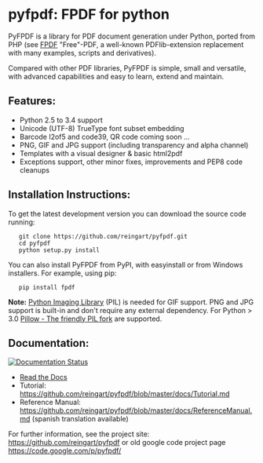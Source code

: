 pyfpdf: FPDF for python
=======================

PyFPDF is a library for PDF document generation under Python, ported from PHP
(see [FPDF][1] "Free"-PDF, a well-known PDFlib-extension replacement with many
examples, scripts and derivatives).

Compared with other PDF libraries, PyFPDF is simple, small and versatile, with
advanced capabilities and easy to learn, extend and maintain.

  [1]: http://www.fpdf.org/

Features:
---------

 * Python 2.5 to 3.4 support
 * Unicode (UTF-8) TrueType font subset embedding
 * Barcode I2of5 and code39, QR code coming soon ...
 * PNG, GIF and JPG support (including transparency and alpha channel)
 * Templates with a visual designer & basic html2pdf 
 * Exceptions support, other minor fixes, improvements and PEP8 code cleanups
 
Installation Instructions:
--------------------------

To get the latest development version you can download the source code running:

```
   git clone https://github.com/reingart/pyfpdf.git
   cd pyfpdf
   python setup.py install
```

You can also install PyFPDF from PyPI, with easyinstall or from Windows 
installers. For example, using pip:
```
   pip install fpdf
```

**Note:** [Python Imaging Library](http://www.pythonware.com/products/pil/) 
(PIL) is needed for GIF support. PNG and JPG support is built-in and don't 
require any external dependency. For Python > 3.0 
[Pillow - The friendly PIL fork](https://github.com/python-pillow/Pillow) are 
supported.

Documentation:
--------------
[![Documentation Status](https://readthedocs.org/projects/pyfpdf/badge/?version=latest)](https://readthedocs.org/projects/pyfpdf/?badge=latest)

 * [Read the Docs](http://pyfpdf.readthedocs.org/en/latest/)
 * Tutorial: https://github.com/reingart/pyfpdf/blob/master/docs/Tutorial.md
 * Reference Manual: https://github.com/reingart/pyfpdf/blob/master/docs/ReferenceManual.md
   (spanish translation available)

For further information, see the project site:
https://github.com/reingart/pyfpdf or old google code project page
https://code.google.com/p/pyfpdf/

